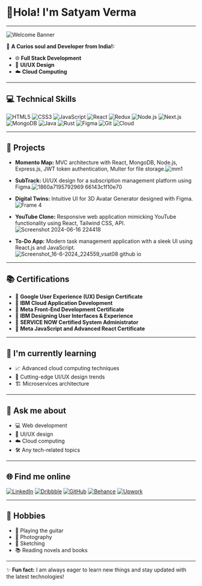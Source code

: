 # 👋Hola! I'm Satyam Verma

---

![Welcome Banner](https://user-images.githubusercontent.com/56394042/87230339-67ffdd80-c3bc-11ea-8e58-1f05ae0ec40b.gif)

🚀 **A Curios soul and Developer from India!:**
- 🌐 **Full Stack Development**
- 🎨 **UI/UX Design**
- ☁️ **Cloud Computing**

---

## 💻 Technical Skills
![HTML5](https://img.shields.io/badge/-HTML5-E34F26?style=flat&logo=html5&logoColor=white)
![CSS3](https://img.shields.io/badge/-CSS3-1572B6?style=flat&logo=css3&logoColor=white)
![JavaScript](https://img.shields.io/badge/-JavaScript-F7DF1E?style=flat&logo=javascript&logoColor=black)
![React](https://img.shields.io/badge/-React-61DAFB?style=flat&logo=react&logoColor=black)
![Redux](https://img.shields.io/badge/-Redux-764ABC?style=flat&logo=redux&logoColor=white)
![Node.js](https://img.shields.io/badge/-Node.js-339933?style=flat&logo=node.js&logoColor=white)
![Next.js](https://img.shields.io/badge/-Next.js-000000?style=flat&logo=next.js&logoColor=white)
![MongoDB](https://img.shields.io/badge/-MongoDB-47A248?style=flat&logo=mongodb&logoColor=white)
![Java](https://img.shields.io/badge/-Java-007396?style=flat&logo=java&logoColor=white)
![Rust](https://img.shields.io/badge/-Rust-000000?style=flat&logo=rust&logoColor=white)
![Figma](https://img.shields.io/badge/-Figma-F24E1E?style=flat&logo=figma&logoColor=white)
![Git](https://img.shields.io/badge/-Git-F05032?style=flat&logo=git&logoColor=white)
![Cloud](https://img.shields.io/badge/-Cloud%20Computing-FF9900?style=flat&logo=amazon-aws&logoColor=white)

---

## 🌟 Projects
- **Momento Map:** MVC architecture with React, MongoDB, Node.js, Express.js, JWT token authentication, Multer for file storage.![mm1](https://github.com/VSat08/VSat08/assets/88581395/cda4c079-9f00-4bf1-8e7d-fb73fc62be49)

- **SubTrack:** UI/UX design for a subscription management platform using Figma.![1860a7195792969 66143c1f10e70](https://github.com/VSat08/VSat08/assets/88581395/3314b8a8-b4a3-4ecb-9b5b-a93802f12de6)

- **Digital Twins:** Intuitive UI for 3D Avatar Generator designed with Figma.![Frame 4](https://github.com/VSat08/VSat08/assets/88581395/75cc97be-7a59-4760-a6d7-4d73c5ec9173)

- **YouTube Clone:** Responsive web application mimicking YouTube functionality using React, Tailwind CSS, API.![Screenshot 2024-06-16 224418](https://github.com/VSat08/VSat08/assets/88581395/a152e0e1-0855-4582-aebe-9cf296c78150)

- **To-Do App:** Modern task management application with a sleek UI using React.js and JavaScript.![Screenshot_16-6-2024_224559_vsat08 github io](https://github.com/VSat08/VSat08/assets/88581395/199d95ce-29d9-4f6c-8409-4bcae148f2f5)


---

## 📚 Certifications
- 🏅 **Google User Experience (UX) Design Certificate**
- 🏅 **IBM Cloud Application Development**
- 🏅 **Meta Front-End Development Certificate**
- 🏅 **IBM Designing User Interfaces & Experience**
- 🏅 **SERVICE NOW Certified System Administrator**
- 🏅 **Meta JavaScript and Advanced React Certificate**

---

## 🌱 I'm currently learning
- 📈 Advanced cloud computing techniques
- 🎨 Cutting-edge UI/UX design trends
- 🏗️ Microservices architecture

---

## 💬 Ask me about
- 💻 Web development
- 🎨 UI/UX design
- ☁️ Cloud computing
- 🛠️ Any tech-related topics

---

## 🌐 Find me online
[![LinkedIn](https://img.shields.io/badge/-LinkedIn-0A66C2?style=flat&logo=linkedin&logoColor=white)](https://www.linkedin.com/in/satyam-verma-10416722a/)
[![Dribbble](https://img.shields.io/badge/-Dribbble-EA4C89?style=flat&logo=dribbble&logoColor=white)](https://dribbble.com/Vsam2001)
[![GitHub](https://img.shields.io/badge/GitHub-100000?style=flat&logo=github&logoColor=white)](https://github.com/VSat08)
[![Behance](https://img.shields.io/badge/Behance-0054F7?style=flat&logo=behance&logoColor=white)](https://www.behance.net/satyamverma15)
[![Upwork](https://img.shields.io/badge/UpWork-6FDA44?style=flat&logo=Upwork&logoColor=white)](https://www.upwork.com/freelancers/~01c4386cdf79a68169)

---

## 🎸 Hobbies
- 🎸 Playing the guitar
- 📸 Photography
- 🎨 Sketching
- 📚 Reading novels and books

---

✨ **Fun fact:** I am always eager to learn new things and stay updated with the latest technologies!
